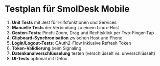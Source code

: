 # Testplan für SmolDesk Mobile

1. **Unit Tests** mit Jest für Hilfsfunktionen und Services
2. **Manuelle Tests** der Verbindung zu einem Linux-Host
3. **Gesten-Tests**: Pinch-Zoom, Drag und Rechtsklick per Two-Finger-Tap
4. **Clipboard-Synchronisation** zwischen Host und Phone
5. **Login/Logout-Tests**: OAuth2-Flow inklusive Refresh Token
6. **Token-Validierung** beim Signaling
7. **Datenkanalverschlüsselung** testen (verschlüsselt vs. unverschlüsselt)
8. **UI-Tests** optional mit Detox
